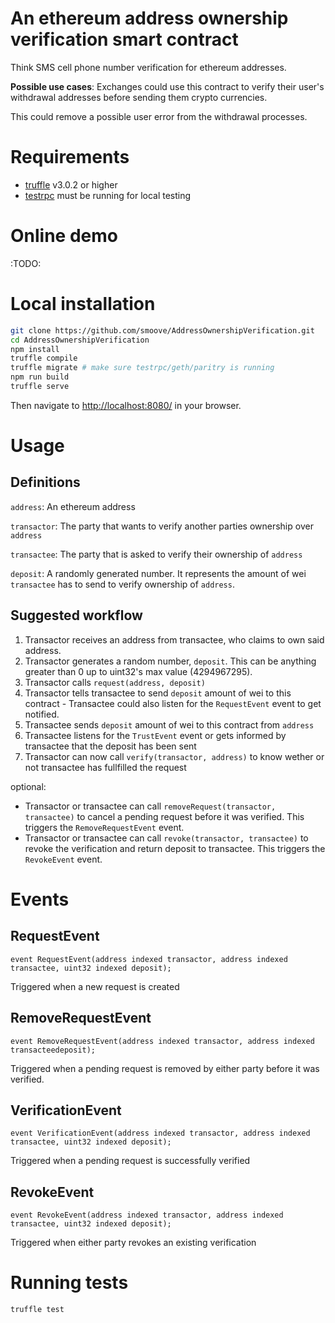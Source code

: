 # An ethereum address ownership verification smart contract
Think SMS cell phone number verification for ethereum addresses.

**Possible use cases**:
Exchanges could use this contract to verify their user's withdrawal addresses before sending them crypto currencies.

This could remove a possible user error from the withdrawal processes.

# Requirements
* [truffle](http://truffleframework.com) v3.0.2 or higher
* [testrpc](https://github.com/ethereumjs/testrpc) must be running for local testing

# Online demo
:TODO:

# Local installation
```bash
git clone https://github.com/smoove/AddressOwnershipVerification.git
cd AddressOwnershipVerification
npm install
truffle compile
truffle migrate # make sure testrpc/geth/paritry is running
npm run build
truffle serve
```

Then navigate to [http://localhost:8080/](http://localhost:8080/) in your browser.

# Usage
## Definitions
`address`:    An ethereum address

`transactor`: The party that wants to verify another parties ownership over `address`

`transactee`: The party that is asked to verify their ownership of `address`

`deposit`:    A randomly generated number. It represents the amount of wei `transactee` has to send to verify ownership of `address`.

## Suggested workflow
1. Transactor receives an address from transactee, who claims to own said address.
2. Transactor generates a random number, `deposit`. This can be anything greater than 0 up to uint32's max value (4294967295).
3. Transactor calls `request(address, deposit)`
4. Transactor tells transactee to send `deposit` amount of wei to this contract - Transactee could also listen for the `RequestEvent` event to get notified.
5. Transactee sends `deposit` amount of wei to this contract from `address`
6. Transactee listens for the `TrustEvent` event or gets informed by transactee that the deposit has been sent
7. Transactor can now call `verify(transactor, address)` to know wether or not transactee has fullfilled the request

optional:
* Transactor or transactee can call `removeRequest(transactor, transactee)` to cancel a pending request before it was verified. This triggers the `RemoveRequestEvent` event.
* Transactor or transactee can call `revoke(transactor, transactee)` to revoke the verification and return deposit to transactee. This triggers the `RevokeEvent` event.

# Events
## RequestEvent
```
event RequestEvent(address indexed transactor, address indexed transactee, uint32 indexed deposit);
```
Triggered when a new request is created

## RemoveRequestEvent
```
event RemoveRequestEvent(address indexed transactor, address indexed transacteedeposit); 
```
Triggered when a pending request is removed by either party before it was verified.

## VerificationEvent
```
event VerificationEvent(address indexed transactor, address indexed transactee, uint32 indexed deposit); 
```
Triggered when a pending request is successfully verified

## RevokeEvent
```
event RevokeEvent(address indexed transactor, address indexed transactee, uint32 indexed deposit);  
```
Triggered when either party revokes an existing verification

# Running tests
```bash
truffle test
```

